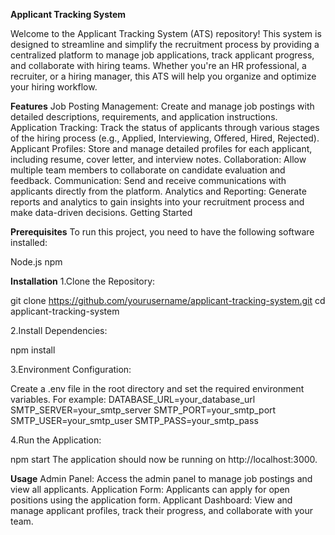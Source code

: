 **Applicant Tracking System**

Welcome to the Applicant Tracking System (ATS) repository! This system is designed to streamline and simplify the recruitment process by providing a centralized platform to manage job applications, track applicant progress, and collaborate with hiring teams.
Whether you're an HR professional, a recruiter, or a hiring manager, this ATS will help you organize and optimize your hiring workflow.

**Features**
Job Posting Management: Create and manage job postings with detailed descriptions, requirements, and application instructions.
Application Tracking: Track the status of applicants through various stages of the hiring process (e.g., Applied, Interviewing, Offered, Hired, Rejected).
Applicant Profiles: Store and manage detailed profiles for each applicant, including resume, cover letter, and interview notes.
Collaboration: Allow multiple team members to collaborate on candidate evaluation and feedback.
Communication: Send and receive communications with applicants directly from the platform.
Analytics and Reporting: Generate reports and analytics to gain insights into your recruitment process and make data-driven decisions.
Getting Started

**Prerequisites**
To run this project, you need to have the following software installed:

Node.js
npm

**Installation**
1.Clone the Repository:

git clone https://github.com/yourusername/applicant-tracking-system.git
cd applicant-tracking-system

2.Install Dependencies:

npm install

3.Environment Configuration:

Create a .env file in the root directory and set the required environment variables. For example:
DATABASE_URL=your_database_url
SMTP_SERVER=your_smtp_server
SMTP_PORT=your_smtp_port
SMTP_USER=your_smtp_user
SMTP_PASS=your_smtp_pass

4.Run the Application:

npm start
The application should now be running on http://localhost:3000.

**Usage**
Admin Panel: Access the admin panel to manage job postings and view all applicants.
Application Form: Applicants can apply for open positions using the application form.
Applicant Dashboard: View and manage applicant profiles, track their progress, and collaborate with your team.
